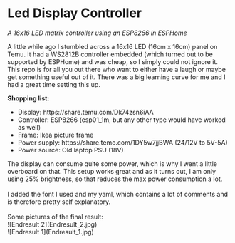 # Led Display Controller
<i>A 16x16 LED matrix controller using an ESP8266 in ESPHome</i>

A little while ago I stumbled across a 16x16 LED (16cm x 16cm) panel on Temu. It had a WS2812B controller embedded (which turned out to be supported by ESPHome) and was cheap, so I simply could not ignore it. This repo is for all you out there who want to either have a laugh or maybe get something useful out of it. There was a big learning curve for me and I had a great time setting this up.

<b>Shopping list:</b><br>
<ul>
<li>Display: https://share.temu.com/Dk74zsn6iAA</li>
<li>Controller: ESP8266 (esp01_1m, but any other type would have worked as well)</li>
<li>Frame: Ikea picture frame</li>
<li>Power supply: https://share.temo.com/1DY5w7jjBWA (24/12V to 5V-5A)</li>
<li>Power source: Old laptop PSU (18V)</li>
</ul>
The display can consume quite some power, which is why I went a little overboard on that. This setup works great and as it turns out, I am only using 25% brightness, so that reduces the max power consumption a lot.<br>
<br>
I added the font I used and my yaml, which contains a lot of comments and is therefore pretty self explanatory.<br>
<br>
Some pictures of the final result:<br>
![Endresult 2](Endresult_2.jpg)<br>
![Endresult 1](Endresult_1.jpg)
